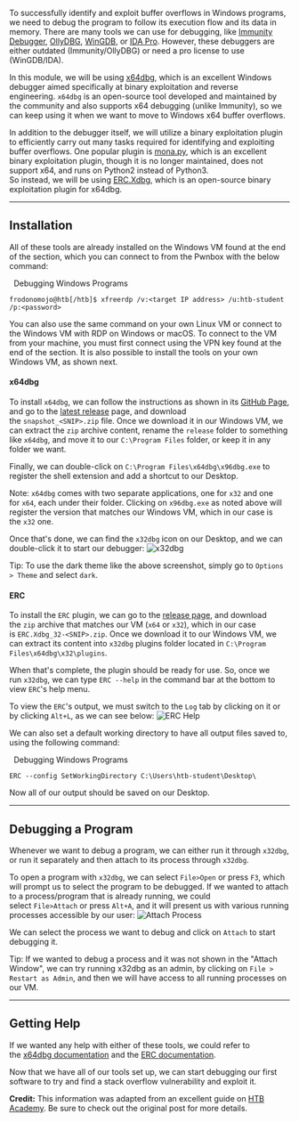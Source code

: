 To successfully identify and exploit buffer overflows in Windows programs, we need to debug the program to follow its execution flow and its data in memory. There are many tools we can use for debugging, like [Immunity Debugger](https://www.immunityinc.com/products/debugger/index.html), [OllyDBG](http://www.ollydbg.de/), [WinGDB](http://wingdb.com/), or [IDA Pro](https://www.hex-rays.com/products/ida/). However, these debuggers are either outdated (Immunity/OllyDBG) or need a pro license to use (WinGDB/IDA).

In this module, we will be using [x64dbg](https://github.com/x64dbg/x64dbg), which is an excellent Windows debugger aimed specifically at binary exploitation and reverse engineering. `x64dbg` is an open-source tool developed and maintained by the community and also supports x64 debugging (unlike Immunity), so we can keep using it when we want to move to Windows x64 buffer overflows.

In addition to the debugger itself, we will utilize a binary exploitation plugin to efficiently carry out many tasks required for identifying and exploiting buffer overflows. One popular plugin is [mona.py](https://github.com/x64dbg/mona), which is an excellent binary exploitation plugin, though it is no longer maintained, does not support x64, and runs on Python2 instead of Python3.  
So instead, we will be using [ERC.Xdbg](https://github.com/Andy53/ERC.Xdbg), which is an open-source binary exploitation plugin for x64dbg.

---

## Installation

All of these tools are already installed on the Windows VM found at the end of the section, which you can connect to from the Pwnbox with the below command:

  Debugging Windows Programs

```shell-session
frodonomojo@htb[/htb]$ xfreerdp /v:<target IP address> /u:htb-student /p:<password>
```

You can also use the same command on your own Linux VM or connect to the Windows VM with RDP on Windows or macOS. To connect to the VM from your machine, you must first connect using the VPN key found at the end of the section. It is also possible to install the tools on your own Windows VM, as shown next.

#### x64dbg

To install `x64dbg`, we can follow the instructions as shown in its [GitHub Page](https://github.com/x64dbg/x64dbg), and go to the [latest release](https://github.com/x64dbg/x64dbg/releases/tag/snapshot) page, and download the `snapshot_<SNIP>.zip` file. Once we download it in our Windows VM, we can extract the `zip` archive content, rename the `release` folder to something like `x64dbg`, and move it to our `C:\Program Files` folder, or keep it in any folder we want.

Finally, we can double-click on `C:\Program Files\x64dbg\x96dbg.exe` to register the shell extension and add a shortcut to our Desktop.

Note: `x64dbg` comes with two separate applications, one for `x32` and one for `x64`, each under their folder. Clicking on `x96dbg.exe` as noted above will register the version that matches our Windows VM, which in our case is the `x32` one.

Once that's done, we can find the `x32dbg` icon on our Desktop, and we can double-click it to start our debugger: ![x32dbg](https://academy.hackthebox.com/storage/modules/89/win32bof_x32dbg_1.jpg)

Tip: To use the dark theme like the above screenshot, simply go to `Options > Theme` and select `dark`.

#### ERC

To install the `ERC` plugin, we can go to the [release page](https://github.com/Andy53/ERC.Xdbg/releases), and download the `zip` archive that matches our VM (`x64` or `x32`), which in our case is `ERC.Xdbg_32-<SNIP>.zip`. Once we download it to our Windows VM, we can extract its content into `x32dbg` plugins folder located in `C:\Program Files\x64dbg\x32\plugins`.

When that's complete, the plugin should be ready for use. So, once we run `x32dbg`, we can type `ERC --help` in the command bar at the bottom to view `ERC`'s help menu.

To view the `ERC`'s output, we must switch to the `Log` tab by clicking on it or by clicking `Alt+L`, as we can see below: ![ERC Help](https://academy.hackthebox.com/storage/modules/89/win32bof_ERC_help.jpg)

We can also set a default working directory to have all output files saved to, using the following command:

  Debugging Windows Programs

```powershell-session
ERC --config SetWorkingDirectory C:\Users\htb-student\Desktop\
```

Now all of our output should be saved on our Desktop.

---

## Debugging a Program

Whenever we want to debug a program, we can either run it through `x32dbg`, or run it separately and then attach to its process through `x32dbg`.

To open a program with `x32dbg`, we can select `File>Open` or press `F3`, which will prompt us to select the program to be debugged. If we wanted to attach to a process/program that is already running, we could select `File>Attach` or press `Alt+A`, and it will present us with various running processes accessible by our user: ![Attach Process](https://academy.hackthebox.com/storage/modules/89/win32bof_attach_process.jpg)

We can select the process we want to debug and click on `Attach` to start debugging it.

Tip: If we wanted to debug a process and it was not shown in the "Attach Window", we can try running x32dbg as an admin, by clicking on `File > Restart as Admin`, and then we will have access to all running processes on our VM.

---

## Getting Help

If we wanted any help with either of these tools, we could refer to the [x64dbg documentation](https://help.x64dbg.com/en/latest/) and the [ERC documentation](https://andy53.github.io/ERC.net/api/index.html).

Now that we have all of our tools set up, we can start debugging our first software to try and find a stack overflow vulnerability and exploit it.

**Credit:** This information was adapted from an excellent guide on [HTB Academy](https://academy.hackthebox.com/course/preview/stack-based-buffer-overflows-on-windows-x86). Be sure to check out the original post for more details.
